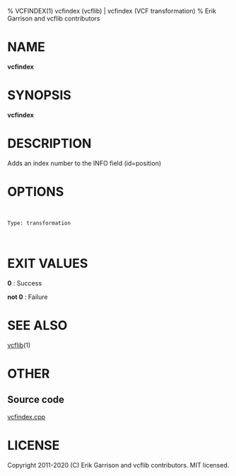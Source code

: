 % VCFINDEX(1) vcfindex (vcflib) | vcfindex (VCF transformation)
% Erik Garrison and vcflib contributors

# NAME

**vcfindex**

# SYNOPSIS

**vcfindex** <vcf file>

# DESCRIPTION

Adds an index number to the INFO field (id=position)



# OPTIONS

```


Type: transformation

      

```





# EXIT VALUES

**0**
: Success

**not 0**
: Failure

# SEE ALSO



[vcflib](./vcflib.md)(1)



# OTHER

## Source code

[vcfindex.cpp](https://github.com/vcflib/vcflib/blob/master/src/vcfindex.cpp)

# LICENSE

Copyright 2011-2020 (C) Erik Garrison and vcflib contributors. MIT licensed.

<!--
  Created with ./scripts/bin2md.rb scripts/bin2md-template.erb
-->

